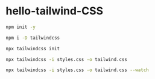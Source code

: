 # hello-tailwind-CSS

``` bash
npm init -y

npm i -D tailwindcss

npx tailwindcss init

npx tailwindcss -i styles.css -o tailwind.css

npx tailwindcss -i styles.css -o tailwind.css --watch
```